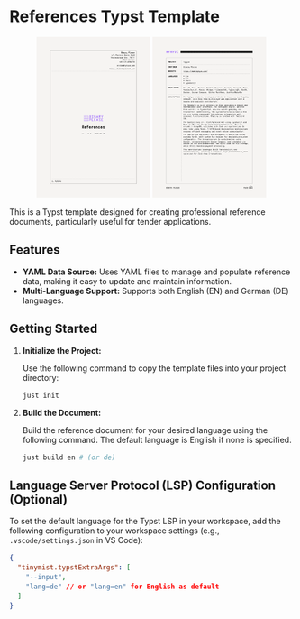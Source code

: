 # References Typst Template


<p align="center">
<img src="./images/en_1.svg" width="40%"/>
<img src="./images/en_2.svg" width="40%"/> 
</p>


This is a Typst template designed for creating professional reference documents, particularly useful for tender applications.

## Features

*   **YAML Data Source:** Uses YAML files to manage and populate reference data, making it easy to update and maintain information.
*   **Multi-Language Support:**  Supports both English (EN) and German (DE) languages.

## Getting Started

1.  **Initialize the Project:**

    Use the following command to copy the template files into your project directory:

    ```bash
    just init
    ```

2.  **Build the Document:**

    Build the reference document for your desired language using the following command. The default language is English if none is specified.

    ```bash
    just build en # (or de)
    ```

## Language Server Protocol (LSP) Configuration (Optional)

To set the default language for the Typst LSP in your workspace, add the following configuration to your workspace settings (e.g., `.vscode/settings.json` in VS Code):

```json
{
  "tinymist.typstExtraArgs": [
    "--input",
    "lang=de" // or "lang=en" for English as default
  ]
}
